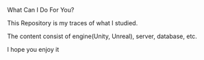 What Can I Do For You?

This Repository is my traces of what I studied.

The content consist of engine(Unity, Unreal), server, database, etc.

I hope you enjoy it
